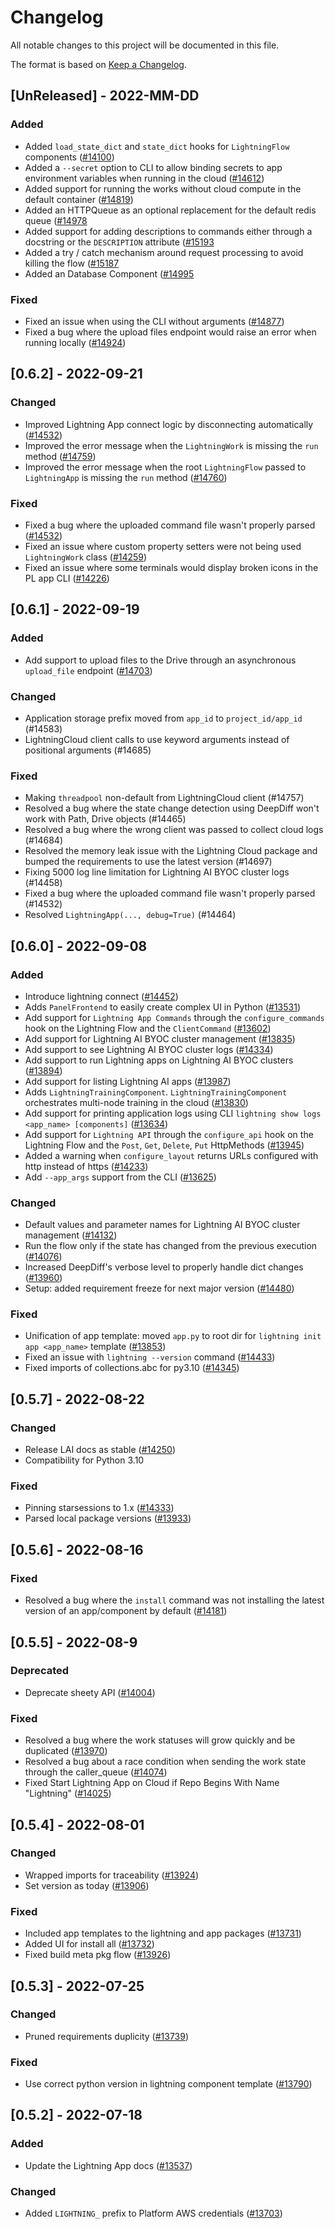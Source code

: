 # Changelog

All notable changes to this project will be documented in this file.

The format is based on [Keep a Changelog](http://keepachangelog.com/en/1.0.0/).


## [UnReleased] - 2022-MM-DD

### Added

- Added `load_state_dict` and `state_dict` hooks for `LightningFlow` components ([#14100](https://github.com/Lightning-AI/lightning/pull/14100))
- Added a `--secret` option to CLI to allow binding secrets to app environment variables when running in the cloud ([#14612](https://github.com/Lightning-AI/lightning/pull/14612))
- Added support for running the works without cloud compute in the default container ([#14819](https://github.com/Lightning-AI/lightning/pull/14819))
- Added an HTTPQueue as an optional replacement for the default redis queue ([#14978](https://github.com/Lightning-AI/lightning/pull/14978)
- Added support for adding descriptions to commands either through a docstring or the `DESCRIPTION` attribute ([#15193](https://github.com/Lightning-AI/lightning/pull/15193)
- Added a try / catch mechanism around request processing to avoid killing the flow ([#15187](https://github.com/Lightning-AI/lightning/pull/15187)
- Added an Database Component ([#14995](https://github.com/Lightning-AI/lightning/pull/14995)


### Fixed

- Fixed an issue when using the CLI without arguments ([#14877](https://github.com/Lightning-AI/lightning/pull/14877))
- Fixed a bug where the upload files endpoint would raise an error when running locally ([#14924](https://github.com/Lightning-AI/lightning/pull/14924))

## [0.6.2] - 2022-09-21

### Changed

- Improved Lightning App connect logic by disconnecting automatically ([#14532](https://github.com/Lightning-AI/lightning/pull/14532))
- Improved the error message when the `LightningWork` is missing the `run` method ([#14759](https://github.com/Lightning-AI/lightning/pull/14759))
- Improved the error message when the root `LightningFlow` passed to `LightningApp` is missing the `run` method ([#14760](https://github.com/Lightning-AI/lightning/pull/14760))

### Fixed

- Fixed a bug where the uploaded command file wasn't properly parsed ([#14532](https://github.com/Lightning-AI/lightning/pull/14532))
- Fixed an issue where custom property setters were not being used `LightningWork` class ([#14259](https://github.com/Lightning-AI/lightning/pull/14259))
- Fixed an issue where some terminals would display broken icons in the PL app CLI ([#14226](https://github.com/Lightning-AI/lightning/pull/14226))


## [0.6.1] - 2022-09-19

### Added

- Add support to upload files to the Drive through an asynchronous `upload_file` endpoint ([#14703](https://github.com/Lightning-AI/lightning/pull/14703))

### Changed

- Application storage prefix moved from `app_id` to `project_id/app_id` (#14583)
- LightningCloud client calls to use keyword arguments instead of positional arguments (#14685)

### Fixed

- Making `threadpool` non-default from LightningCloud client  (#14757)
- Resolved a bug where the state change detection using DeepDiff won't work with Path, Drive objects (#14465)
- Resolved a bug where the wrong client was passed to collect cloud logs (#14684)
- Resolved the memory leak issue with the Lightning Cloud package and bumped the requirements to use the latest version (#14697)
- Fixing 5000 log line limitation for Lightning AI BYOC cluster logs (#14458)
- Fixed a bug where the uploaded command file wasn't properly parsed (#14532)
- Resolved `LightningApp(..., debug=True)` (#14464)


## [0.6.0] - 2022-09-08

### Added

- Introduce lightning connect ([#14452](https://github.com/Lightning-AI/lightning/pull/14452))
- Adds `PanelFrontend` to easily create complex UI in Python ([#13531](https://github.com/Lightning-AI/lightning/pull/13531))
- Add support for `Lightning App Commands` through the `configure_commands` hook on the Lightning Flow and the `ClientCommand`  ([#13602](https://github.com/Lightning-AI/lightning/pull/13602))
- Add support for Lightning AI BYOC cluster management ([#13835](https://github.com/Lightning-AI/lightning/pull/13835))
- Add support to see Lightning AI BYOC cluster logs ([#14334](https://github.com/Lightning-AI/lightning/pull/14334))
- Add support to run Lightning apps on Lightning AI BYOC clusters ([#13894](https://github.com/Lightning-AI/lightning/pull/13894))
- Add support for listing Lightning AI apps ([#13987](https://github.com/Lightning-AI/lightning/pull/13987))
- Adds `LightningTrainingComponent`. `LightningTrainingComponent` orchestrates multi-node training in the cloud ([#13830](https://github.com/Lightning-AI/lightning/pull/13830))
- Add support for printing application logs using CLI `lightning show logs <app_name> [components]` ([#13634](https://github.com/Lightning-AI/lightning/pull/13634))
- Add support for `Lightning API` through the `configure_api` hook on the Lightning Flow and the `Post`, `Get`, `Delete`, `Put` HttpMethods ([#13945](https://github.com/Lightning-AI/lightning/pull/13945))
- Added a warning when `configure_layout` returns URLs configured with http instead of https ([#14233](https://github.com/Lightning-AI/lightning/pull/14233))
- Add `--app_args` support from the CLI ([#13625](https://github.com/Lightning-AI/lightning/pull/13625))

### Changed

- Default values and parameter names for Lightning AI BYOC cluster management ([#14132](https://github.com/Lightning-AI/lightning/pull/14132))
- Run the flow only if the state has changed from the previous execution ([#14076](https://github.com/Lightning-AI/lightning/pull/14076))
- Increased DeepDiff's verbose level to properly handle dict changes ([#13960](https://github.com/Lightning-AI/lightning/pull/13960))
- Setup: added requirement freeze for next major version ([#14480](https://github.com/Lightning-AI/lightning/pull/14480))

### Fixed

- Unification of app template: moved `app.py` to root dir for `lightning init app <app_name>` template ([#13853](https://github.com/Lightning-AI/lightning/pull/13853))
- Fixed an issue with `lightning --version` command ([#14433](https://github.com/Lightning-AI/lightning/pull/14433))
- Fixed imports of collections.abc for py3.10 ([#14345](https://github.com/Lightning-AI/lightning/pull/14345))

## [0.5.7] - 2022-08-22

### Changed

- Release LAI docs as stable ([#14250](https://github.com/Lightning-AI/lightning/pull/14250))
- Compatibility for Python 3.10

### Fixed

- Pinning starsessions to 1.x ([#14333](https://github.com/Lightning-AI/lightning/pull/14333))
- Parsed local package versions ([#13933](https://github.com/Lightning-AI/lightning/pull/13933))


## [0.5.6] - 2022-08-16

### Fixed

- Resolved a bug where the `install` command was not installing the latest version of an app/component by default ([#14181](https://github.com/Lightning-AI/lightning/pull/14181))


## [0.5.5] - 2022-08-9

### Deprecated

- Deprecate sheety API ([#14004](https://github.com/Lightning-AI/lightning/pull/14004))

### Fixed

- Resolved a bug where the work statuses will grow quickly and be duplicated ([#13970](https://github.com/Lightning-AI/lightning/pull/13970))
- Resolved a bug about a race condition when sending the work state through the caller_queue ([#14074](https://github.com/Lightning-AI/lightning/pull/14074))
- Fixed Start Lightning App on Cloud if Repo Begins With Name "Lightning" ([#14025](https://github.com/Lightning-AI/lightning/pull/14025))


## [0.5.4] - 2022-08-01

### Changed

- Wrapped imports for traceability ([#13924](https://github.com/Lightning-AI/lightning/pull/13924))
- Set version as today ([#13906](https://github.com/Lightning-AI/lightning/pull/13906))

### Fixed

- Included app templates to the lightning and app packages ([#13731](https://github.com/Lightning-AI/lightning/pull/13731))
- Added UI for install all ([#13732](https://github.com/Lightning-AI/lightning/pull/13732))
- Fixed build meta pkg flow ([#13926](https://github.com/Lightning-AI/lightning/pull/13926))

## [0.5.3] - 2022-07-25

### Changed

- Pruned requirements duplicity ([#13739](https://github.com/Lightning-AI/lightning/pull/13739))

### Fixed

- Use correct python version in lightning component template ([#13790](https://github.com/Lightning-AI/lightning/pull/13790))

## [0.5.2] - 2022-07-18

### Added

- Update the Lightning App docs ([#13537](https://github.com/Lightning-AI/lightning/pull/13537))

### Changed

- Added `LIGHTNING_` prefix to Platform AWS credentials ([#13703](https://github.com/Lightning-AI/lightning/pull/13703))
